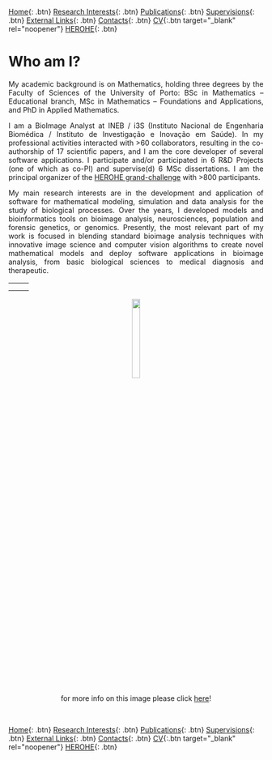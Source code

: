 [Home](https://econdesousa.github.io){: .btn}
[Research Interests](https://econdesousa.github.io/ResearchInterests){: .btn}
[Publications](https://econdesousa.github.io/Publications){: .btn}
[Supervisions](https://econdesousa.github.io/Supervision){: .btn}
[External Links](https://econdesousa.github.io/Links){: .btn}
[Contacts](https://econdesousa.github.io/Contacts){: .btn}
[CV](assets/CurriculumVitaeECS.pdf){:.btn target="_blank" rel="noopener"}
[HEROHE](https://econdesousa.github.io/HEROHE){: .btn}

# Who am I?

<p align="justify">My academic background is on Mathematics, holding three degrees by the Faculty of Sciences of the University of Porto: BSc in Mathematics – Educational branch, MSc in Mathematics – Foundations and Applications, and PhD in Applied Mathematics.</p>

<p align="justify">I am a BioImage Analyst at INEB / i3S (Instituto Nacional de Engenharia Biomédica / Instituto de Investigação e Inovação em Saúde). 
In my professional activities interacted with >60 collaborators, resulting in the co-authorship of 17 scientific papers, and I am the core developer of several software applications. 
I participate and/or participated in 6 R&D Projects (one of which as co-PI) and supervise(d) 6 MSc dissertations. 
I am the principal organizer of the <a href="https://ecdp2020.grand-challenge.org/" target="_blank">HEROHE grand-challenge</a> with >800 participants.</p> 


<p align="justify">My main research interests are in the development and application of software for mathematical modeling, simulation and data analysis for the study of biological processes.
Over the years, I developed models and bioinformatics tools on bioimage analysis, neurosciences, population and forensic genetics, or genomics. 
Presently, the most relevant part of my work is focused in blending standard bioimage analysis techniques with innovative image science and computer vision algorithms to create novel mathematical models and deploy software applications in bioimage analysis, from basic biological sciences to medical diagnosis and therapeutic.</p>



 
<table style="width:100%">
  <tr>
    <th></th>
    <th></th>
  </tr>
  <tr>
	<td width="40%"></td>
	<td width="60%"></td>
  </tr>
  
</table>

<center>
	<figure>
		<img src="https://econdesousa.github.io/assets/008_passe.gif" style="width:20%">
		<figcaption>for more info on this image please click <a href="https://github.com/econdesousa/ImageAnalysis/tree/master/gifWithOverlay">here</a>!</figcaption>
	</figure>
</center>

&nbsp;
&nbsp;
&nbsp;

[Home](https://econdesousa.github.io){: .btn}
[Research Interests](https://econdesousa.github.io/ResearchInterests){: .btn}
[Publications](https://econdesousa.github.io/Publications){: .btn}
[Supervisions](https://econdesousa.github.io/Supervision){: .btn}
[External Links](https://econdesousa.github.io/Links){: .btn}
[Contacts](https://econdesousa.github.io/Contacts){: .btn}
[CV](assets/CurriculumVitaeECS.pdf){:.btn target="_blank" rel="noopener"}
[HEROHE](https://econdesousa.github.io/HEROHE){: .btn}




<!-- Global site tag (gtag.js) - Google Analytics -->
<script async src="https://www.googletagmanager.com/gtag/js?id=G-3JWYKYVYDZ"></script>
<script>
  window.dataLayer = window.dataLayer || [];
  function gtag(){dataLayer.push(arguments);}
  gtag('js', new Date());

  gtag('config', 'G-3JWYKYVYDZ');
</script>
